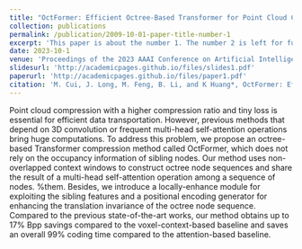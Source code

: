 ```yaml
---
title: "OctFormer: Efficient Octree-Based Transformer for Point Cloud Compression with Local Enhancement"
collection: publications
permalink: /publication/2009-10-01-paper-title-number-1
excerpt: 'This paper is about the number 1. The number 2 is left for future work.'
date: 2023-10-1
venue: 'Proceedings of the 2023 AAAI Conference on Artificial Intelligence (AAAI)'
slidesurl: 'http://academicpages.github.io/files/slides1.pdf'
paperurl: 'http://academicpages.github.io/files/paper1.pdf'
citation: 'M. Cui, J. Long, M. Feng, B. Li, and K Huang*, OctFormer: Efficient Octree-Based Transformer for Point Cloud Compression with Local Enhancement. Proceedings of the 2023 AAAI Conference on Artificial Intelligence (AAAI).'
---
```


Point cloud compression with a higher compression ratio and tiny loss is essential for efficient data transportation. However, previous methods that depend on 3D convolution or frequent multi-head self-attention operations bring huge computations. 
To address this problem, we propose an octree-based Transformer compression method called OctFormer, which does not rely on the occupancy information of sibling nodes.
Our method uses non-overlapped context windows to construct octree node sequences and share the result of a multi-head self-attention operation among a sequence of nodes. %them.
Besides, we introduce a locally-enhance module for exploiting the sibling features and a positional encoding generator for enhancing the translation invariance of the octree node sequence.
Compared to the previous state-of-the-art works, our method obtains up to 17\% Bpp savings compared to the voxel-context-based baseline and saves an overall 99\% coding time compared to the attention-based baseline.
